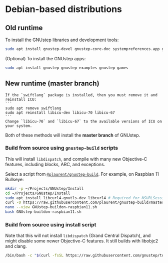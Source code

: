 # Debian-based distributions

## Old runtime

To install the GNUstep libraries and development tools:
```bash
sudo apt install gnustep-devel gnustep-core-doc systempreferences.app gworkspace.app
```
(Optional) To install the GNUstep apps:
```bash
sudo apt install gnustep gnustep-examples gnustep-games
```

## New runtime (master branch)

````{warning}
If the `swiftlang` package is installed, then you must remove it and reinstall ICU:
```
sudo apt remove swiftlang
sudo apt reinstall libicu-dev libicu-70 libicu-67
```
Change `libicu-70` and `libicu-67` to the available versions of ICU on your system.
````

Both of these methods will install the **master branch** of GNUstep.

### Build from source using `gnustep-build` scripts

This will install `libdispatch`, and compile with many new Objective-C features, including blocks, ARC, and exceptions.

Select a script from [`@plaurent/gnustep-build`](https://github.com/plaurent/gnustep-build). For example, on Raspbian 11 Bullseye:

```bash
mkdir -p ~/Projects/GNUstep/Install
cd ~/Projects/GNUstep/Install
sudo apt install libcurl4-gnutls-dev libcurl4 # Required for NSURLSession, which is required for networking
curl -O https://raw.githubusercontent.com/plaurent/gnustep-build/master/raspbian-11-clang-11.0-runtime-2.1-ARM/GNUstep-buildon-raspbian11.sh
nano --view GNUstep-buildon-raspbian11.sh
bash GNUstep-buildon-raspbian11.sh
```

### Build from source using install script

Note that this will not install `libdispatch` (Grand Central Dispatch), and might disable some newer Objective-C features. It still builds with libobjc2 and clang.

```bash
/bin/bash -c "$(curl -fsSL https://raw.githubusercontent.com/gnustep/tools-scripts/master/gnustep-web-install)"
```